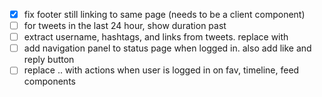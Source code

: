 - [x] fix footer still linking to same page (needs to be a client component)
- [ ] for tweets in the last 24 hour, show duration past
- [ ] extract username, hashtags, and links from tweets. replace with <Link>
- [ ] add navigation panel to status page when logged in. also add like and reply button
- [ ] replace .. with actions when user is logged in on fav, timeline, feed components
